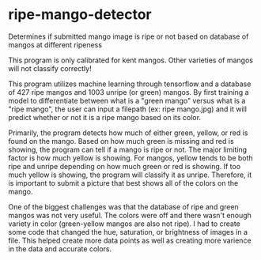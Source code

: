 # ripe-mango-detector
Determines if submitted mango image is ripe or not based on database of mangos at different ripeness

This program is only calibrated for kent mangos. Other varieties of mangos will not classify correctly!

This program utilizes machine learning through tensorflow and a database of 427 ripe mangos and 1003 unripe (or green) mangos. By first training a model to differentiate between what is a "green mango" versus what is a "ripe mango", the user can input a filepath (ex: ripe mango.jpg) and it will predict whether or not it is a ripe mango based on its color.

Primarily, the program detects how much of either green, yellow, or red is found on the mango. Based on how much green is missing and red is showing, the program can tell if a mango is ripe or not. The major limiting factor is how much yellow is showing. For mangos, yellow tends to be both ripe and unripe depending on how much green or red is showing. If too much yellow is showing, the program will classify it as unripe. Therefore, it is important to submit a picture that best shows all of the colors on the mango.

One of the biggest challenges was that the database of ripe and green mangos was not very useful. The colors were off and there wasn't enough variety in color (green-yellow mangos are also not ripe). I had to create some code that changed the hue, saturation, or brightness of images in a file. This helped create more data points as well as creating more varience in the data and accurate colors.
